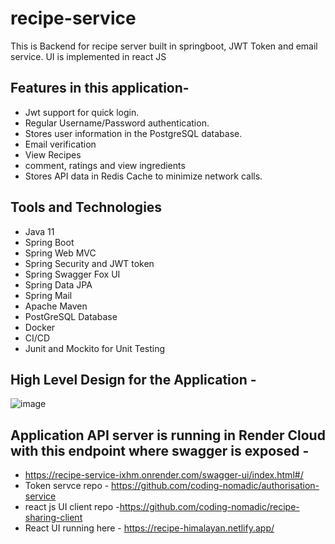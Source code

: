 # recipe-service

This is Backend for recipe server built in springboot, JWT Token and email service. UI is implemented in react JS

## Features in this application- 

- Jwt support for quick login.
- Regular Username/Password authentication.
- Stores user information in the PostgreSQL database.
- Email verification
- View Recipes
- comment, ratings and view ingredients
- Stores API data in Redis Cache to minimize network calls.

## Tools and Technologies

- Java 11
- Spring Boot
- Spring Web MVC
- Spring Security and JWT token
- Spring Swagger Fox UI 
- Spring Data JPA
- Spring Mail
- Apache Maven
- PostGreSQL Database
- Docker
- CI/CD
- Junit and Mockito for Unit Testing

## High Level Design for the Application - 

![image](https://github.com/coding-nomadic/recipe-service/assets/8009104/94f1fba3-5e7f-492c-a392-d6e7ebd0be4c)


## Application API server is running in Render Cloud with this endpoint where swagger is exposed -

- https://recipe-service-ixhm.onrender.com/swagger-ui/index.html#/
- Token servce repo - https://github.com/coding-nomadic/authorisation-service
- react js UI client repo -https://github.com/coding-nomadic/recipe-sharing-client
- React UI running here - https://recipe-himalayan.netlify.app/
